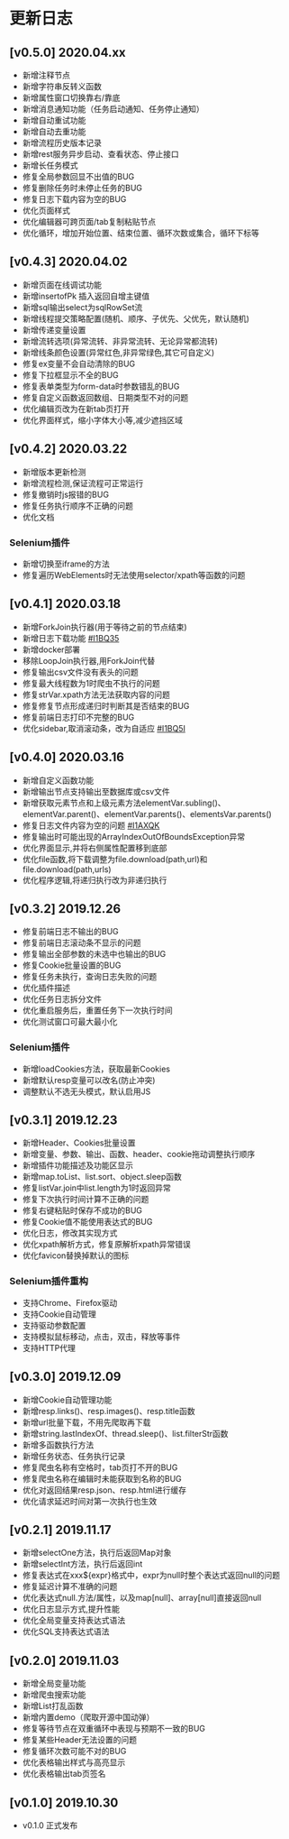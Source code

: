 # 更新日志

## [v0.5.0] 2020.04.xx
- 新增注释节点
- 新增字符串反转义函数
- 新增属性窗口切换靠右/靠底
- 新增消息通知功能（任务启动通知、任务停止通知）
- 新增自动重试功能
- 新增自动去重功能
- 新增流程历史版本记录
- 新增rest服务异步启动、查看状态、停止接口
- 新增长任务模式
- 修复全局参数回显不出值的BUG
- 修复删除任务时未停止任务的BUG
- 修复日志下载内容为空的BUG
- 优化页面样式
- 优化编辑器可跨页面/tab复制粘贴节点
- 优化循环，增加开始位置、结束位置、循环次数或集合，循环下标等

## [v0.4.3] 2020.04.02
- 新增页面在线调试功能
- 新增insertofPk 插入返回自增主键值
- 新增sql输出select为sqlRowSet流
- 新增线程提交策略配置(随机、顺序、子优先、父优先，默认随机)
- 新增传递变量设置
- 新增流转选项(异常流转、非异常流转、无论异常都流转)
- 新增线条颜色设置(异常红色,非异常绿色,其它可自定义)
- 修复ex变量不会自动清除的BUG
- 修复下拉框显示不全的BUG
- 修复表单类型为form-data时参数错乱的BUG
- 修复自定义函数返回数组、日期类型不对的问题
- 优化编辑页改为在新tab页打开
- 优化界面样式，缩小字体大小等,减少遮挡区域

## [v0.4.2] 2020.03.22
- 新增版本更新检测
- 新增流程检测,保证流程可正常运行
- 修复撤销时js报错的BUG
- 修复任务执行顺序不正确的问题
- 优化文档
### Selenium插件
- 新增切换至iframe的方法
- 修复遍历WebElements时无法使用selector/xpath等函数的问题


## [v0.4.1] 2020.03.18
- 新增ForkJoin执行器(用于等待之前的节点结束)
- 新增日志下载功能 [#I1BQ35](https://gitee.com/jmxd/spider-flow/issues/I1BQ35)
- 新增docker部署
- 移除LoopJoin执行器,用ForkJoin代替
- 修复输出csv文件没有表头的问题
- 修复最大线程数为1时爬虫不执行的问题
- 修复strVar.xpath方法无法获取内容的问题
- 修复修复节点形成递归时判断其是否结束的BUG
- 修复前端日志打印不完整的BUG
- 优化sidebar,取消滚动条，改为自适应 [#I1BQ5I](https://gitee.com/jmxd/spider-flow/issues/I1BQ5I)

## [v0.4.0] 2020.03.16
- 新增自定义函数功能
- 新增输出节点支持输出至数据库或csv文件
- 新增获取元素节点和上级元素方法elementVar.subling()、elementVar.parent()、elementVar.parents()、elementsVar.parents()
- 修复日志文件内容为空的问题 [#I1AXQK](https://gitee.com/jmxd/spider-flow/issues/I1AXQK)
- 修复输出时可能出现的ArrayIndexOutOfBoundsException异常
- 优化界面显示,并将右侧属性配置移到底部
- 优化file函数,将下载调整为file.download(path,url)和file.download(path,urls)
- 优化程序逻辑,将递归执行改为非递归执行

## [v0.3.2] 2019.12.26
- 修复前端日志不输出的BUG
- 修复前端日志滚动条不显示的问题
- 修复输出全部参数的未选中也输出的BUG
- 修复Cookie批量设置的BUG
- 修复任务未执行，查询日志失败的问题
- 优化插件描述
- 优化任务日志拆分文件
- 优化重启服务后，重置任务下一次执行时间
- 优化测试窗口可最大最小化
### Selenium插件
- 新增loadCookies方法，获取最新Cookies
- 新增默认resp变量可以改名(防止冲突)
- 调整默认不选无头模式，默认启用JS

## [v0.3.1] 2019.12.23
- 新增Header、Cookies批量设置
- 新增变量、参数、输出、函数、header、cookie拖动调整执行顺序
- 新增插件功能描述及功能区显示
- 新增map.toList、list.sort、object.sleep函数
- 修复listVar.join中list.length为1时返回异常
- 修复下次执行时间计算不正确的问题
- 修复右键粘贴时保存不成功的BUG
- 修复Cookie值不能使用表达式的BUG
- 优化日志，修改其实现方式
- 优化xpath解析方式，修复原解析xpath异常错误
- 优化favicon替换掉默认的图标
### Selenium插件重构
- 支持Chrome、Firefox驱动
- 支持Cookie自动管理
- 支持驱动参数配置
- 支持模拟鼠标移动，点击，双击，释放等事件
- 支持HTTP代理


## [v0.3.0] 2019.12.09
- 新增Cookie自动管理功能
- 新增resp.links()、resp.images()、resp.title函数
- 新增url批量下载，不用先爬取再下载
- 新增string.lastIndexOf、thread.sleep()、list.filterStr函数
- 新增多函数执行方法
- 新增任务状态、任务执行记录
- 修复爬虫名称有空格时，tab页打不开的BUG
- 修复爬虫名称在编辑时未能获取到名称的BUG
- 优化对返回结果resp.json、resp.html进行缓存
- 优化请求延迟时间对第一次执行也生效


## [v0.2.1] 2019.11.17
- 新增selectOne方法，执行后返回Map对象
- 新增selectInt方法，执行后返回int
- 修复表达式在xxx${expr}格式中，expr为null时整个表达式返回null的问题
- 修复延迟计算不准确的问题
- 优化表达式null.方法/属性，以及map[null]、array[null]直接返回null
- 优化日志显示方式,提升性能
- 优化全局变量支持表达式语法
- 优化SQL支持表达式语法

## [v0.2.0] 2019.11.03
- 新增全局变量功能
- 新增爬虫搜索功能
- 新增List打乱函数
- 新增内置demo（爬取开源中国动弹）
- 修复等待节点在双重循环中表现与预期不一致的BUG
- 修复某些Header无法设置的问题
- 修复循环次数可能不对的BUG
- 优化表格输出样式与高亮显示
- 优化表格输出tab页签名

## [v0.1.0] 2019.10.30
- v0.1.0 正式发布